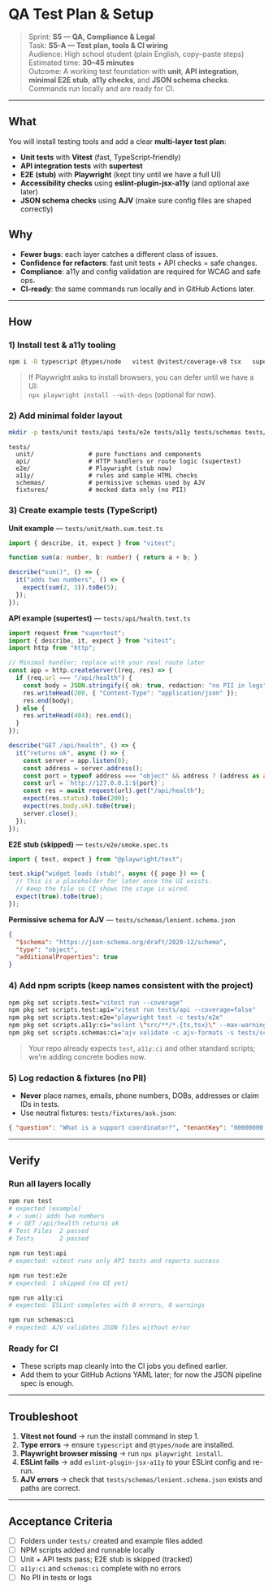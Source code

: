 
# QA Test Plan & Setup
> Sprint: **S5 — QA, Compliance & Legal**  
> Task: **S5-A — Test plan, tools & CI wiring**  
> Audience: High school student (plain English, copy–paste steps)  
> Estimated time: **30–45 minutes**  
> Outcome: A working test foundation with **unit**, **API integration**, **minimal E2E stub**, **a11y checks**, and **JSON schema checks**. Commands run locally and are ready for CI.

---

## What
You will install testing tools and add a clear **multi‑layer test plan**:  
- **Unit tests** with **Vitest** (fast, TypeScript‑friendly)  
- **API integration tests** with **supertest**  
- **E2E (stub)** with **Playwright** (kept tiny until we have a full UI)  
- **Accessibility checks** using **eslint‑plugin‑jsx-a11y** (and optional axe later)  
- **JSON schema checks** using **AJV** (make sure config files are shaped correctly)

## Why
- **Fewer bugs**: each layer catches a different class of issues.  
- **Confidence for refactors**: fast unit tests + API checks = safe changes.  
- **Compliance**: a11y and config validation are required for WCAG and safe ops.  
- **CI‑ready**: the same commands run locally and in GitHub Actions later.

---

## How

### 1) Install test & a11y tooling
```bash
npm i -D typescript @types/node   vitest @vitest/coverage-v8 tsx   supertest @types/supertest   playwright @axe-core/cli   ajv ajv-cli   eslint @typescript-eslint/parser @typescript-eslint/eslint-plugin eslint-plugin-jsx-a11y
```

> If Playwright asks to install browsers, you can defer until we have a UI:  
> `npx playwright install --with-deps` (optional for now).

### 2) Add minimal folder layout
```bash
mkdir -p tests/unit tests/api tests/e2e tests/a11y tests/schemas tests/fixtures
```

```
tests/
  unit/               # pure functions and components
  api/                # HTTP handlers or route logic (supertest)
  e2e/                # Playwright (stub now)
  a11y/               # rules and sample HTML checks
  schemas/            # permissive schemas used by AJV
  fixtures/           # mocked data only (no PII)
```

### 3) Create example tests (TypeScript)

**Unit example** — `tests/unit/math.sum.test.ts`
```ts
import { describe, it, expect } from "vitest";

function sum(a: number, b: number) { return a + b; }

describe("sum()", () => {
  it("adds two numbers", () => {
    expect(sum(2, 3)).toBe(5);
  });
});
```

**API example (supertest)** — `tests/api/health.test.ts`
```ts
import request from "supertest";
import { describe, it, expect } from "vitest";
import http from "http";

// Minimal handler; replace with your real route later
const app = http.createServer((req, res) => {
  if (req.url === "/api/health") {
    const body = JSON.stringify({ ok: true, redaction: "no PII in logs" });
    res.writeHead(200, { "Content-Type": "application/json" });
    res.end(body);
  } else {
    res.writeHead(404); res.end();
  }
});

describe("GET /api/health", () => {
  it("returns ok", async () => {
    const server = app.listen(0);
    const address = server.address();
    const port = typeof address === "object" && address ? (address as any).port : 0;
    const url = `http://127.0.0.1:${port}`;
    const res = await request(url).get("/api/health");
    expect(res.status).toBe(200);
    expect(res.body.ok).toBe(true);
    server.close();
  });
});
```

**E2E stub (skipped)** — `tests/e2e/smoke.spec.ts`
```ts
import { test, expect } from "@playwright/test";

test.skip("widget loads (stub)", async ({ page }) => {
  // This is a placeholder for later once the UI exists.
  // Keep the file so CI shows the stage is wired.
  expect(true).toBe(true);
});
```

**Permissive schema for AJV** — `tests/schemas/lenient.schema.json`
```json
{
  "$schema": "https://json-schema.org/draft/2020-12/schema",
  "type": "object",
  "additionalProperties": true
}
```

### 4) Add npm scripts (keep names consistent with the project)
```bash
npm pkg set scripts.test="vitest run --coverage"
npm pkg set scripts.test:api="vitest run tests/api --coverage=false"
npm pkg set scripts.test:e2e="playwright test -c tests/e2e"
npm pkg set scripts.a11y:ci="eslint \"src/**/*.{ts,tsx}\" --max-warnings=0"
npm pkg set scripts.schemas:ci="ajv validate -c ajv-formats -s tests/schemas/lenient.schema.json -d \"configs/**/*.json\""
```

> Your repo already expects `test`, `a11y:ci` and other standard scripts; we’re adding concrete bodies now.

### 5) Log redaction & fixtures (no PII)
- **Never** place names, emails, phone numbers, DOBs, addresses or claim IDs in tests.  
- Use neutral fixtures: `tests/fixtures/ask.json`:
```json
{ "question": "What is a support coordinator?", "tenantKey": "00000000-0000-0000-0000-000000000000" }
```

---

## Verify

### Run all layers locally
```bash
npm run test
# expected (example)
# ✓ sum() adds two numbers
# ✓ GET /api/health returns ok
# Test Files  2 passed
# Tests       2 passed
```

```bash
npm run test:api
# expected: vitest runs only API tests and reports success
```

```bash
npm run test:e2e
# expected: 1 skipped (no UI yet)
```

```bash
npm run a11y:ci
# expected: ESLint completes with 0 errors, 0 warnings
```

```bash
npm run schemas:ci
# expected: AJV validates JSON files without error
```

### Ready for CI
- These scripts map cleanly into the CI jobs you defined earlier.  
- Add them to your GitHub Actions YAML later; for now the JSON pipeline spec is enough.

---

## Troubleshoot
1) **Vitest not found** → run the install command in step 1.  
2) **Type errors** → ensure `typescript` and `@types/node` are installed.  
3) **Playwright browser missing** → run `npx playwright install`.  
4) **ESLint fails** → add `eslint-plugin-jsx-a11y` to your ESLint config and re-run.  
5) **AJV errors** → check that `tests/schemas/lenient.schema.json` exists and paths are correct.

---

## Acceptance Criteria
- [ ] Folders under `tests/` created and example files added  
- [ ] NPM scripts added and runnable locally  
- [ ] Unit + API tests pass; E2E stub is skipped (tracked)  
- [ ] `a11y:ci` and `schemas:ci` complete with no errors  
- [ ] No PII in tests or logs
